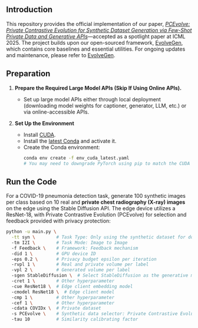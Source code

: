 ## Introduction

This repository provides the official implementation of our paper, *[PCEvolve: Private Contrastive Evolution for Synthetic Dataset Generation via Few-Shot Private Data and Generative APIs](https://arxiv.org/abs/2506.05407)*—accepted as a spotlight paper at ICML 2025. The project builds upon our open-sourced framework, [EvolveGen](https://github.com/TsingZ0/EvolveGen), which contains core baselines and essential utilities. For ongoing updates and maintenance, please refer to [EvolveGen](https://github.com/TsingZ0/EvolveGen). 

## Preparation

1. **Prepare the Required Large Model APIs (Skip If Using Online APIs).**  
   - Set up large model APIs either through local deployment (downloading model weights for captioner, generator, LLM, etc.) or via online-accessible APIs. 

2. **Set Up the Environment**  
   - Install [CUDA](https://docs.nvidia.com/cuda/cuda-toolkit-release-notes/index.html).  
   - Install the [latest Conda](https://repo.anaconda.com/miniconda/Miniconda3-latest-Linux-x86_64.sh) and activate it.  
   - Create the Conda environment:  
     ```bash  
     conda env create -f env_cuda_latest.yaml  
     # You may need to downgrade PyTorch using pip to match the CUDA version  
     ```  

## Run the Code

For a COVID-19 pneumonia detection task, generate 100 synthetic images per class based on 10 real and **private chest radiography (X-ray) images** on the edge using the Stable Diffusion API. The edge device utilizes a ResNet-18, with Private Contrastive Evolution (PCEvolve) for selection and feedback provided with privacy protection:
```bash  
python -u main.py \
  -tt syn \        # Task Type: Only using the synthetic dataset for downstream task
  -tm I2I \        # Task Mode: Image to Image
  -f Feedback \    # Framework: Feedback mechanism
  -did 1 \         # GPU device ID
  -eps 0.2 \       # Privacy budget epsilon per iteration
  -rvpl 1 \        # Real and private volume per label
  -vpl 2 \         # Generated volume per label
  -sgen StableDiffusion \  # Select StableDiffusion as the generative model
  -cret 1 \        # Other hyperparameter
  -cue ResNet18 \  # Edge client embedding model
  -cmodel ResNet18 \  # Edge client model
  -cmp 1 \         # Other hyperparameter
  -cef 1 \         # Other hyperparameter
  -cdata COVIDx \  # Private dataset
  -s PCEvolve \    # Synthetic data selector: Private Contrastive Evolution
  -tau 10          # Similarity calibrating factor
```  